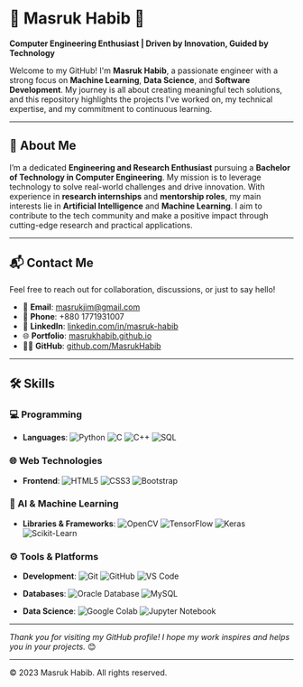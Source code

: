 # 🌟 Masruk Habib 🌟
**Computer Engineering Enthusiast | Driven by Innovation, Guided by Technology**

Welcome to my GitHub! I'm **Masruk Habib**, a passionate engineer with a strong focus on **Machine Learning**, **Data Science**, and **Software Development**. My journey is all about creating meaningful tech solutions, and this repository highlights the projects I've worked on, my technical expertise, and my commitment to continuous learning.

---

## 👋 About Me
I’m a dedicated **Engineering and Research Enthusiast** pursuing a **Bachelor of Technology in Computer Engineering**. My mission is to leverage technology to solve real-world challenges and drive innovation. With experience in **research internships** and **mentorship roles**, my main interests lie in **Artificial Intelligence** and **Machine Learning**. I aim to contribute to the tech community and make a positive impact through cutting-edge research and practical applications.

---

## 📬 Contact Me
Feel free to reach out for collaboration, discussions, or just to say hello!  
- 📧 **Email**: [masrukjim@gmail.com](mailto:masrukjim@gmail.com)
- 📱 **Phone**: +880 1771931007
- 💼 **LinkedIn**: [linkedin.com/in/masruk-habib](https://www.linkedin.com/in/masruk-habib)
- 🌐 **Portfolio**: [masrukhabib.github.io](https://masrukhabib.github.io)
- 🧑‍💻 **GitHub**: [github.com/MasrukHabib](https://github.com/MasrukHabib)

---

## 🛠️ Skills

### 💻 Programming
- **Languages**: 
  ![Python](https://img.shields.io/badge/-Python-3776AB?style=flat-square&logo=python&logoColor=white)
  ![C](https://img.shields.io/badge/-C-A8B9CC?style=flat-square&logo=c&logoColor=white)
  ![C++](https://img.shields.io/badge/-C++-00599C?style=flat-square&logo=c%2B%2B&logoColor=white)
  ![SQL](https://img.shields.io/badge/-SQL-4479A1?style=flat-square&logo=MySQL&logoColor=white)

### 🌐 Web Technologies
- **Frontend**: 
  ![HTML5](https://img.shields.io/badge/-HTML5-E34F26?style=flat-square&logo=html5&logoColor=white)
  ![CSS3](https://img.shields.io/badge/-CSS3-1572B6?style=flat-square&logo=css3&logoColor=white)
  ![Bootstrap](https://img.shields.io/badge/-Bootstrap-7952B3?style=flat-square&logo=bootstrap&logoColor=white)

### 🤖 AI & Machine Learning
- **Libraries & Frameworks**: 
  ![OpenCV](https://img.shields.io/badge/-OpenCV-5C3EE8?style=flat-square&logo=opencv&logoColor=white)
  ![TensorFlow](https://img.shields.io/badge/-TensorFlow-FF6F00?style=flat-square&logo=tensorflow&logoColor=white)
  ![Keras](https://img.shields.io/badge/-Keras-D00000?style=flat-square&logo=keras&logoColor=white)
  ![Scikit-Learn](https://img.shields.io/badge/-Scikit%20Learn-F7931E?style=flat-square&logo=scikit-learn&logoColor=white)

### ⚙️ Tools & Platforms
- **Development**: 
  ![Git](https://img.shields.io/badge/-Git-F05032?style=flat-square&logo=git&logoColor=white)
  ![GitHub](https://img.shields.io/badge/-GitHub-181717?style=flat-square&logo=github&logoColor=white)
  ![VS Code](https://img.shields.io/badge/-VS%20Code-007ACC?style=flat-square&logo=visual-studio-code&logoColor=white)
  
- **Databases**: 
  ![Oracle Database](https://img.shields.io/badge/-Oracle-F80000?style=flat-square&logo=oracle&logoColor=white)
  ![MySQL](https://img.shields.io/badge/-MySQL-4479A1?style=flat-square&logo=mysql&logoColor=white)

- **Data Science**: 
  ![Google Colab](https://img.shields.io/badge/-Google%20Colab-F9AB00?style=flat-square&logo=google-colab&logoColor=white)
  ![Jupyter Notebook](https://img.shields.io/badge/-Jupyter-F37626?style=flat-square&logo=jupyter&logoColor=white)

---

_Thank you for visiting my GitHub profile! I hope my work inspires and helps you in your projects._ 😊

---

© 2023 Masruk Habib. All rights reserved.
